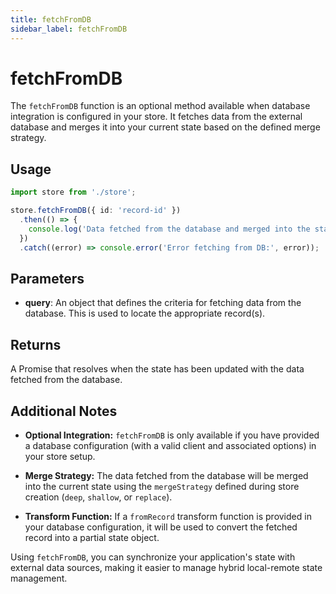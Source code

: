 ```yaml
---
title: fetchFromDB
sidebar_label: fetchFromDB
---
```


# fetchFromDB

The `fetchFromDB` function is an optional method available when database integration is configured in your store. It fetches data from the external database and merges it into your current state based on the defined merge strategy.

## Usage

```ts
import store from './store';

store.fetchFromDB({ id: 'record-id' })
  .then(() => {
    console.log('Data fetched from the database and merged into the state.');
  })
  .catch((error) => console.error('Error fetching from DB:', error));
```

## Parameters

- **query**: An object that defines the criteria for fetching data from the database. This is used to locate the appropriate record(s).

## Returns

A Promise that resolves when the state has been updated with the data fetched from the database.

## Additional Notes

- **Optional Integration:**
  `fetchFromDB` is only available if you have provided a database configuration (with a valid client and associated options) in your store setup.

- **Merge Strategy:**
  The data fetched from the database will be merged into the current state using the `mergeStrategy` defined during store creation (`deep`, `shallow`, or `replace`).

- **Transform Function:**
  If a `fromRecord` transform function is provided in your database configuration, it will be used to convert the fetched record into a partial state object.

Using `fetchFromDB`, you can synchronize your application's state with external data sources, making it easier to manage hybrid local-remote state management.
